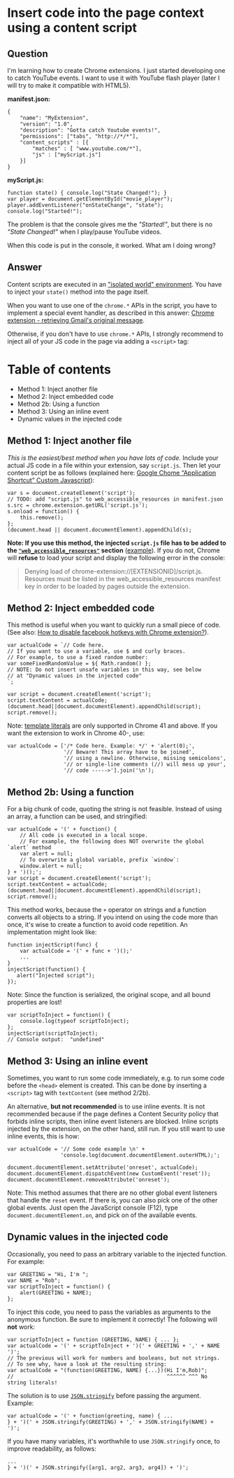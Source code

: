
# Insert code into the page context using a content script

## Question
        
I'm learning how to create Chrome extensions. I just started developing one to catch YouTube events. I want to use it with YouTube flash player (later I will try to make it compatible with HTML5).

**manifest.json:**

    {
        "name": "MyExtension",
        "version": "1.0",
        "description": "Gotta catch Youtube events!",
        "permissions": ["tabs", "http://*/*"],
        "content_scripts" : [{
            "matches" : [ "www.youtube.com/*"],
            "js" : ["myScript.js"]
        }]
    }
    

**myScript.js:**

    function state() { console.log("State Changed!"); }
    var player = document.getElementById("movie_player");
    player.addEventListener("onStateChange", "state");
    console.log("Started!");
    

The problem is that the console gives me the _"Started!"_, but there is no _"State Changed!"_ when I play/pause YouTube videos.

When this code is put in the console, it worked. What am I doing wrong?

## Answer
        
Content scripts are executed in an ["isolated world" environment](https://developer.chrome.com/extensions/content_scripts#execution-environment). You have to inject your `state()` method into the page itself.

When you want to use one of the `chrome.*` APIs in the script, you have to implement a special event handler, as described in this answer: [Chrome extension - retrieving Gmail's original message](https://stackoverflow.com/a/9636008/938089?chrome-extension-retrieving-gmails-original-message).

Otherwise, if you don't have to use `chrome.*` APIs, I strongly recommend to inject all of your JS code in the page via adding a `<script>` tag:

Table of contents
=================

*   Method 1: Inject another file
*   Method 2: Inject embedded code
*   Method 2b: Using a function
*   Method 3: Using an inline event
*   Dynamic values in the injected code

Method 1: Inject another file
-----------------------------

_This is the easiest/best method when you have lots of code._ Include your actual JS code in a file within your extension, say `script.js`. Then let your content script be as follows (explained here: [Google Chome “Application Shortcut” Custom Javascript](https://stackoverflow.com/a/9310273/938089?google-chome-application-shortcut-custom-javascript)):

    var s = document.createElement('script');
    // TODO: add "script.js" to web_accessible_resources in manifest.json
    s.src = chrome.extension.getURL('script.js');
    s.onload = function() {
        this.remove();
    };
    (document.head || document.documentElement).appendChild(s);
    

**Note: If you use this method, the injected `script.js` file has to be added to the [`"web_accessible_resources"`](https://developer.chrome.com/extensions/manifest/web_accessible_resources.html) section** ([example](https://stackoverflow.com/a/10529675/938089?google-chrome-extension-script-injections)). If you do not, Chrome will **refuse** to load your script and display the following error in the console:

> Denying load of chrome-extension://\[EXTENSIONID\]/script.js. Resources must be listed in the web\_accessible\_resources manifest key in order to be loaded by pages outside the extension.

Method 2: Inject embedded code
------------------------------

This method is useful when you want to quickly run a small piece of code. (See also: [How to disable facebook hotkeys with Chrome extension?](https://stackoverflow.com/a/8994454/938089?how-to-disable-facebook-hotkeys-with-chrome-extension)).

    var actualCode = `// Code here.
    // If you want to use a variable, use $ and curly braces.
    // For example, to use a fixed random number:
    var someFixedRandomValue = ${ Math.random() };
    // NOTE: Do not insert unsafe variables in this way, see below
    // at "Dynamic values in the injected code"
    `;
    
    var script = document.createElement('script');
    script.textContent = actualCode;
    (document.head||document.documentElement).appendChild(script);
    script.remove();
    

Note: [template literals](https://developer.mozilla.org/en-US/docs/Web/JavaScript/Reference/Template_literals) are only supported in Chrome 41 and above. If you want the extension to work in Chrome 40-, use:

    var actualCode = ['/* Code here. Example: */' + 'alert(0);',
                      '// Beware! This array have to be joined',
                      '// using a newline. Otherwise, missing semicolons',
                      '// or single-line comments (//) will mess up your',
                      '// code ----->'].join('\n');
    

Method 2b: Using a function
---------------------------

For a big chunk of code, quoting the string is not feasible. Instead of using an array, a function can be used, and stringified:

    var actualCode = '(' + function() {
        // All code is executed in a local scope.
        // For example, the following does NOT overwrite the global `alert` method
        var alert = null;
        // To overwrite a global variable, prefix `window`:
        window.alert = null;
    } + ')();';
    var script = document.createElement('script');
    script.textContent = actualCode;
    (document.head||document.documentElement).appendChild(script);
    script.remove();
    

This method works, because the `+` operator on strings and a function converts all objects to a string. If you intend on using the code more than once, it's wise to create a function to avoid code repetition. An implementation might look like:

    function injectScript(func) {
        var actualCode = '(' + func + ')();'
        ...
    }
    injectScript(function() {
       alert("Injected script");
    });
    

Note: Since the function is serialized, the original scope, and all bound properties are lost!

    var scriptToInject = function() {
        console.log(typeof scriptToInject);
    };
    injectScript(scriptToInject);
    // Console output:  "undefined"
    

Method 3: Using an inline event
-------------------------------

Sometimes, you want to run some code immediately, e.g. to run some code before the `<head>` element is created. This can be done by inserting a `<script>` tag with `textContent` (see method 2/2b).

An alternative, **but not recommended** is to use inline events. It is not recommended because if the page defines a Content Security policy that forbids inline scripts, then inline event listeners are blocked. Inline scripts injected by the extension, on the other hand, still run. If you still want to use inline events, this is how:

    var actualCode = '// Some code example \n' + 
                     'console.log(document.documentElement.outerHTML);';
    
    document.documentElement.setAttribute('onreset', actualCode);
    document.documentElement.dispatchEvent(new CustomEvent('reset'));
    document.documentElement.removeAttribute('onreset');
    

Note: This method assumes that there are no other global event listeners that handle the `reset` event. If there is, you can also pick one of the other global events. Just open the JavaScript console (F12), type `document.documentElement.on`, and pick on of the available events.

Dynamic values in the injected code
-----------------------------------

Occasionally, you need to pass an arbitrary variable to the injected function. For example:

    var GREETING = "Hi, I'm ";
    var NAME = "Rob";
    var scriptToInject = function() {
        alert(GREETING + NAME);
    };
    

To inject this code, you need to pass the variables as arguments to the anonymous function. Be sure to implement it correctly! The following will **not** work:

    var scriptToInject = function (GREETING, NAME) { ... };
    var actualCode = '(' + scriptToInject + ')(' + GREETING + ',' + NAME ')';
    // The previous will work for numbers and booleans, but not strings.
    // To see why, have a look at the resulting string:
    var actualCode = "(function(GREETING, NAME) {...})(Hi I'm,Rob)";
    //                                                 ^^^^^^ ^^^ No string literals!
    

The solution is to use [`JSON.stringify`](https://developer.mozilla.org/en-US/docs/JavaScript/Reference/Global_Objects/JSON/stringify) before passing the argument. Example:

    var actualCode = '(' + function(greeting, name) { ...
    } + ')(' + JSON.stringify(GREETING) + ',' + JSON.stringify(NAME) + ')';
    

If you have many variables, it's worthwhile to use `JSON.stringify` once, to improve readability, as follows:

    ...
    } + ')(' + JSON.stringify([arg1, arg2, arg3, arg4]) + ')';
